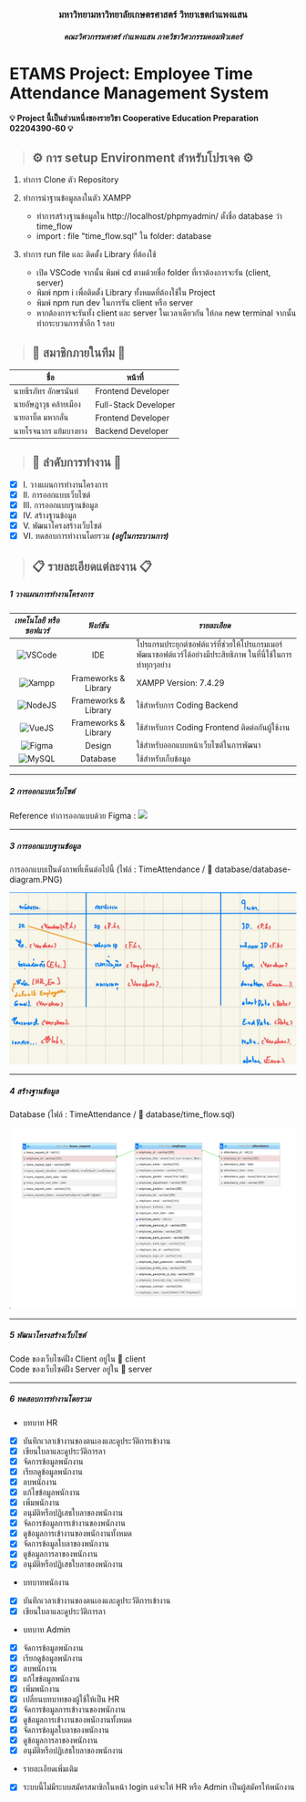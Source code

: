 <h3 align="center">มหาวิทยามหาวิทยาลัยเกษตรศาสตร์ วิทยาเขตกําแพงแสน</h3>
<h5 align="center">คณะวิศวกรรมศาตร์ กำแพงแสน ภาควิชาวิศวกรรมคอมพิวเตอร์</h5>

# ETAMS Project: Employee Time Attendance Management System
**:bulb: Project นี้เป็นส่วนหนึ่งของรายวิชา Cooperative Education Preparation 02204390-60 :bulb:**

> ## :gear: การ setup Environment สำหรับโปรเจค :gear:
1. ทำการ Clone ตัว Repository

2. ทำการนำฐานข้อมูลลงในตัว XAMPP
    - ทำการสร้างฐานข้อมูลใน http://localhost/phpmyadmin/ ตั้งชื่อ database ว่า time_flow
    - import : file "time_flow.sql" ใน folder: database

3. ทำการ run file และ ติดตั้ง Library ที่ต้องใช้
    - เปิด VSCode จากนั้น พิมพ์ cd ตามด้วยชื่อ folder ที่เราต้องการจะรัน (client, server)
    - พิมพ์ npm i เพื่อติดตั้ง Library ทั้งหมดที่ต้องใช้ใน Project
    - พิมพ์ npm run dev ในการรัน client หรือ server
    - หากต้องการจะรันทั้ง client และ server ในเวลาเดียวกัน ให้กด new terminal จากนั้นทำกระบวนการซ้ำอีก 1 รอบ

> ## :man: สมาชิกภายในทีม :man:

| ชื่อ | หน้าที่ |
| ------------- | ------------- |
| นายธีรภัทร อักษรนันท์  | Frontend Developer |
| นายอัษฎาวุธ คล้ายเมือง  | Full-Stack Developer |
| นายอาบิ๊ด มหากลั่น  | Frontend Developer |
| นายโรจนากร แย้มบางยาง  | Backend Developer |

> ## :checkered_flag: ลำดับการทำงาน :checkered_flag:

- [x] I. วางแผนการทำงานโครงการ
- [x] II. การออกแบบเว็บไซต์
- [x] III. การออกแบบฐานข้อมูล 
- [x] IV. สร้างฐานข้อมูล
- [x] V. พัฒนาโครงสร้างเว็บไซต์
- [x] VI. ทดสอบการทำงานโดยรวม **_(อยู่ในกระบวนการ)_** 

> ## :clipboard: รายละเอียดแต่ละงาน :clipboard:

##### _1 วางแผนการทำงานโครงการ_

| **_เทคโนโลยี หรือ ซอฟแวร์_** | **_ฟังก์ชัน_** | **_รายละเอียด_** |
| :-------------: | :-------------: | ------------- |
| ![VSCode](https://img.shields.io/badge/VSCode-0078D4?style=for-the-badge&logo=visual%20studio%20code&logoColor=white) | IDE | โปรแกรมประยุกต์ซอฟต์แวร์ที่ช่วยให้โปรแกรมเมอร์พัฒนาซอฟต์แวร์ได้อย่างมีประสิทธิภาพ ในที่นี่ใช้ในการทำทุกๆอย่าง |
| ![Xampp](https://img.shields.io/badge/Xampp-F37623?style=for-the-badge&logo=xampp&logoColor=white) | Frameworks & Library | XAMPP Version: 7.4.29 |
| ![NodeJS](https://img.shields.io/badge/Node%20js-339933?style=for-the-badge&logo=nodedotjs&logoColor=white) | Frameworks & Library | ใช้สำหรับการ Coding Backend |
| ![VueJS](https://img.shields.io/badge/Vue%20js-35495E?style=for-the-badge&logo=vuedotjs&logoColor=4FC08D) | Frameworks & Library | ใช้สำหรับการ Coding Frontend ติดต่อกันผู้ใช้งาน |
| ![Figma](https://img.shields.io/badge/Figma-F24E1E?style=for-the-badge&logo=figma&logoColor=white) | Design | ใช้สำหรับออกแบบหน้าเว็บไซต์ในการพัฒนา |
| ![MySQL](https://img.shields.io/badge/MySQL-005C84?style=for-the-badge&logo=mysql&logoColor=white) | Database | ใช้สำหรับเก็บข้อมูล |
---
##### _2 การออกแบบเว็บไซต์_

Reference ทำการออกแบบด้วย Figma : [<img src="https://img.shields.io/badge/Figma-F24E1E?style=for-the-badge&logo=figma&logoColor=white"/>](https://www.figma.com/file/CjfFXcdzQ1JSqQ00J9Bb84/Employee-Time-Attendance-Management-System?type=design&node-id=0-1&mode=design&t=hWi00yhh0TN0wfSI-0)

---
##### _3 การออกแบบฐานข้อมูล_
การออกแบบเป็นดังภาพที่เห็นต่อไปนี้ (ไฟล์ : TimeAttendance / :file_folder: database/database-diagram.PNG)

![ER_Diagram_1](https://github.com/6320502495/TimeAttendance/blob/main/database/database-diagram.jpg?raw=true)

---
##### _4 สร้างฐานข้อมูล_

Database (ไฟล์ : TimeAttendance / :file_folder: database/time_flow.sql) 

![SQL_Image_1](https://github.com/6320502495/TimeAttendance/blob/main/database/database.PNG?raw=true)




---
##### _5 พัฒนาโครงสร้างเว็บไซต์_
Code ของเว็บไซค์ฝั่ง Client อยู่ใน :file_folder: client
<br>
Code ของเว็บไซค์ฝั่ง Server อยู่ใน :file_folder: server
<br>

---
##### _6 ทดสอบการทำงานโดยรวม_
- บทบาท HR
- [x] บันทึกเวลาเข้างานของตนเองและดูประวัติการเข้างาน
- [x] เขียนใบลาและดูประวัติการลา
- [x] จัดการข้อมูลพนักงาน
- [x] เรียกดูข้อมูลพนักงาน
- [x] ลบพนักงาน
- [x] แก้ไขข้อมูลพนักงาน
- [x] เพิ่มพนักงาน
- [x] อนุมัติหรือปฏิเสธใบลาของพนักงาน
- [x] จัดการข้อมูลการเข้างานของพนักงาน
- [x] ดูข้อมูลการเข้างานของพนักงานทั้งหมด
- [x] จัดการข้อมูลใบลาของพนักงาน
- [x] ดูข้อมูลการลาของพนักงาน
- [x] อนุมัติหรือปฏิเสธใบลาของพนักงาน
- บทบาทพนักงาน
- [x] บันทึกเวลาเข้างานของตนเองและดูประวัติการเข้างาน
- [x] เขียนใบลาและดูประวัติการลา
- บทบาท Admin
- [x] จัดการข้อมูลพนักงาน
- [x] เรียกดูข้อมูลพนักงาน
- [x] ลบพนักงาน
- [x] แก้ไขข้อมูลพนักงาน
- [x] เพิ่มพนักงาน
- [x] เปลี่ยนบทบาทของผู้ใช้ให้เป็น HR
- [x] จัดการข้อมูลการเข้างานของพนักงาน
- [x] ดูข้อมูลการเข้างานของพนักงานทั้งหมด
- [x] จัดการข้อมูลใบลาของพนักงาน
- [x] ดูข้อมูลการลาของพนักงาน
- [x] อนุมัติหรือปฏิเสธใบลาของพนักงาน
- รายละเอียดเพิ่มเติม
- [x] ระบบนี้ไม่มีระบบสมัครสมาชิกในหน้า login แต่จะให้ HR หรือ Admin เป็นผู้สมัครให้พนักงาน
